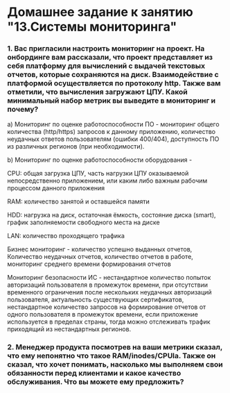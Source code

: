 # Домашнее задание к занятию "13.Системы мониторинга"
### 1. Вас пригласили настроить мониторинг на проект. На онбординге вам рассказали, что проект представляет из себя платформу для вычислений с выдачей текстовых отчетов, которые сохраняются на диск. Взаимодействие с платформой осуществляется по протоколу http. Также вам отметили, что вычисления загружают ЦПУ. Какой минимальный набор метрик вы выведите в мониторинг и почему?

a) Мониторинг по оценке работоспособности ПО - мониторинг общего количества (http/https) запросов к данному приложению, количество неудачных ответов пользователям (ошибки 400/404), доступность ПО из различных регионов (при необходимости).

b) Мониторинг по оценке работоспособности оборудования - 

CPU: общая загрузка ЦПУ, часть нагрузки ЦПУ оказываемой непосредственно приложением, или каким либо важным рабочим процессом данного приложения

RAM: количество занятой и оставшейся памяти

HDD: нагрузка на диск, остаточная ёмкость, состояние диска (smart), график заполняемости свободного места на диске

LAN: количество проходящего трафика

Бизнес мониторинг - количество успешно выданных отчетов, Количество неудачных отчетов, количество отчетов в работе, мониторинг среднего времени формирования отчетов

Мониторинг безопасности ИС - нестандартное количество попыток авторизаций пользователя в промежуток времени, при отсутствии временного ограничения после нескольких неудачных авторизаций пользователя, актуальность существующих сертификатов, нестандартное количество запросов на формирование отчетов от одного пользователя в промежуток времени, если приложение используется в пределах страны, тогда можно отслеживать трафик приходящий из нестандартных регионов.

### 2. Менеджер продукта посмотрев на ваши метрики сказал, что ему непонятно что такое RAM/inodes/CPUla. Также он сказал, что хочет понимать, насколько мы выполняем свои обязанности перед клиентами и какое качество обслуживания. Что вы можете ему предложить?
